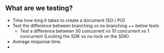 ## What are we testing?

- Time how long it takes to create a document (SO / PO)
- Test the difference between branching vs no branching ++ below tests
  - Test a difference between 30 concurrent vs 10 concurrent vs 1 concurrent (Locking the SDK vs no-lock on the SDK)
- Average response time.
-
